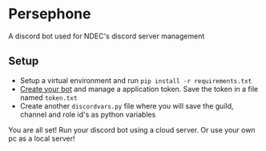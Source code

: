 # Persephone

A discord bot used for NDEC's discord server management

## Setup

* Setup a virtual environment and run `pip install -r requirements.txt`
* [Create your bot](https://discord.com/developers/applications) and manage a application token. Save the token in a file named `token.txt`
* Create another `discordvars.py` file where you will save the guild, channel and role id's as python variables

You are all set! Run your discord bot using a cloud server. Or use your own pc as a local server!